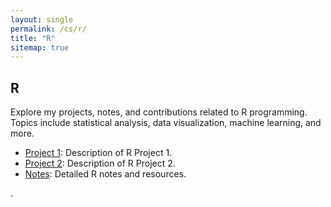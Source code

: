 ```yaml
---
layout: single
permalink: /cs/r/
title: "R"
sitemap: true
---
```


## R

Explore my projects, notes, and contributions related to R programming. Topics include statistical analysis, data visualization, machine learning, and more.

- [Project 1](#): Description of R Project 1.
- [Project 2](#): Description of R Project 2.
- [Notes](#): Detailed R notes and resources.

.
